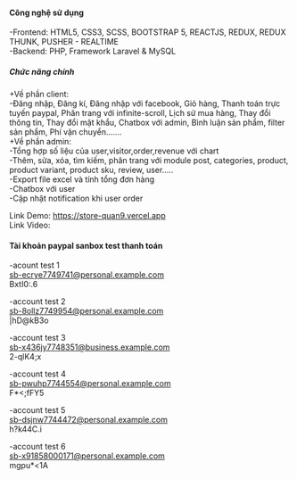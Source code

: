 <h4>Công nghệ sử dụng</h4>
-Frontend: HTML5, CSS3, SCSS, BOOTSTRAP 5, REACTJS, REDUX, REDUX THUNK, PUSHER - REALTIME <br>
-Backend: PHP, Framework Laravel & MySQL <br>

<h5>Chức năng chính</h5>
+Về phần client:<br>
-Đăng nhập, Đăng kí, Đăng nhập với facebook, Giỏ hàng, Thanh toán trực tuyến paypal, Phân trang với infinite-scroll, Lịch sử mua hàng, Thay đổi thông tin, Thay đổi mật khẩu, Chatbox với admin, Bình luận sản phẩm, filter sản phẩm, Phí vận chuyển....... <br>
+Về phần admin:<br>
-Tổng hợp số liệu của user,visitor,order,revenue với chart<br>
-Thêm, sửa, xóa, tìm kiếm, phân trang với module post, categories, product, product variant, product sku, review, user.....<br>
-Export file excel và tính tổng đơn hàng<br>
-Chatbox với user<br>
-Cập nhật notification khi user order<br>


Link Demo: https://store-quan9.vercel.app </br>
Link Video: </br>





<h4>Tài khoản paypal sanbox test thanh toán</h4>

-acount test 1 </br>
sb-ecrye7749741@personal.example.com </br>
BxtI0:.6

-account test 2 </br>
sb-8ollz7749954@personal.example.com </br>
|hD@kB3o

-account test 3 </br>
sb-x436jy7748351@business.example.com </br>
2-qlK4;x 

-account test 4 </br>
sb-pwuhp7744554@personal.example.com </br>
F*<;fFY5

-account test 5 </br>
sb-dsjnw7744472@personal.example.com </br>
h?k44C.i

-account test 6 </br>
sb-x91858000171@personal.example.com </br>
mgpu*<1A


